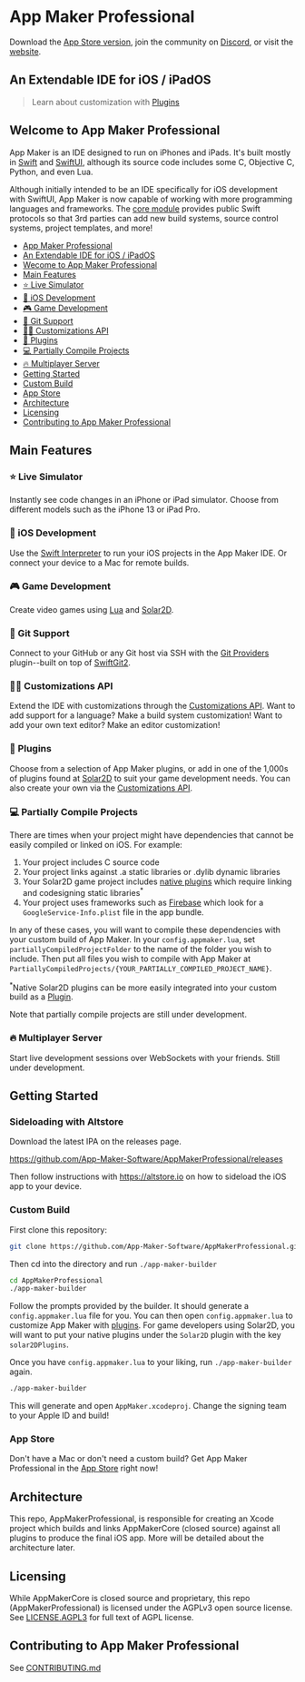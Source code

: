 # App Maker Professional
Download the [App Store version](https://apps.apple.com/us/app/app-maker-professional/id1545064329), join the community on [Discord](https://discord.gg/renuncMbbB), or visit the [website](https://www.appmakerios.com).

## An Extendable IDE for iOS / iPadOS
> Learn about customization with [Plugins](#-plugins)  



## Welcome to App Maker Professional

App Maker is an IDE designed to run on iPhones and iPads. It's built mostly in [Swift](https://www.swift.org) and [SwiftUI](https://developer.apple.com/xcode/swiftui/), although its source code includes some C, Objective C, Python, and even Lua.

Although initially intended to be an IDE specifically for iOS development with SwiftUI, App Maker is now capable of working with more programming languages and frameworks. The [core module](https://github.com/App-Maker-Software/AppMakerProfessional/tree/main/Plugins/com.appmakerios/AppMakerCore) provides public Swift protocols so that 3rd parties can add new build systems, source control systems, project templates, and more!

- [App Maker Professional](#app-maker-professional)
 - [An Extendable IDE for iOS / iPadOS](#an-extendable-ide-for-ios--ipados)
 - [Wecome to App Maker Professional](#wecome-to-app-maker-professional)
 - [Main Features](#main-features)
  - [⭐️ Live Simulator](#️-live-simulator)
  - [📱 iOS Development](#-ios-development)
  - [🎮 Game Development](#-game-development)
  - [💾 Git Support](#-git-support)
  - [👩‍💻 Customizations API](#-customizations-api)
  - [🔌 Plugins](#-plugins)
  - [💻 Partially Compile Projects](#-partially-compile-projects)
  - [🔥 Multiplayer Server](#-multiplayer-server)
 - [Getting Started](#getting-started)
  - [Custom Build](#custom-build)
  - [App Store](#app-store)
 - [Architecture](#architecture)
 - [Licensing](#licensing)
 - [Contributing to App Maker Professional](#contributing-to-app-maker-professional)

## Main Features

### ⭐️ Live Simulator
Instantly see code changes in an iPhone or iPad simulator. Choose from different models such as the iPhone 13 or iPad Pro.

### 📱 iOS Development
Use the [Swift Interpreter](https://github.com/App-Maker-Software/SwiftInterpreter) to run your iOS projects in the App Maker IDE. Or connect your device to a Mac for remote builds.

### 🎮 Game Development
Create video games using [Lua](https://www.lua.org) and [Solar2D](https://solar2d.com).

### 💾 Git Support
Connect to your GitHub or any Git host via SSH with the [Git Providers](https://github.com/App-Maker-Software/GitProviders) plugin--built on top of [SwiftGit2](https://github.com/SwiftGit2/SwiftGit2).

### 👩‍💻 Customizations API
Extend the IDE with customizations through the [Customizations API](https://docs.appmakerios.com/#/customizations). Want to add support for a language? Make a build system customization! Want to add your own text editor? Make an editor customization!

### 🔌 Plugins
Choose from a selection of App Maker plugins, or add in one of the 1,000s of plugins found at [Solar2D](http://plugins.solar2d.com) to suit your game development needs. You can also create your own via the [Customizations API](#-customizations-api).

### 💻 Partially Compile Projects
There are times when your project might have dependencies that cannot be easily compiled or linked on iOS. For example:
 1) Your project includes C source code
 2) Your project links against .a static libraries or .dylib dynamic libraries
 3) Your Solar2D game project includes [native plugins](https://docs.coronalabs.com/native/plugin/index.html#architecture) which require linking and codesigning static libraries<sup>*</sup>
 4) Your project uses frameworks such as [Firebase](https://github.com/firebase/firebase-ios-sdk) which look for a `GoogleService-Info.plist` file in the app bundle.

In any of these cases, you will want to compile these dependencies with your custom build of App Maker. In your `config.appmaker.lua`, set `partiallyCompiledProjectFolder` to the name of the folder you wish to include. Then put all files you wish to compile with App Maker at `PartiallyCompiledProjects/{YOUR_PARTIALLY_COMPILED_PROJECT_NAME}`.

<sup>*</sup>Native Solar2D plugins can be more easily integrated into your custom build as a [Plugin](#-plugins).

Note that partially compile projects are still under development. 

### 🔥 Multiplayer Server
Start live development sessions over WebSockets with your friends. Still under development.

## Getting Started

### Sideloading with Altstore

Download the latest IPA on the releases page.

https://github.com/App-Maker-Software/AppMakerProfessional/releases

Then follow instructions with https://altstore.io on how to sideload the iOS app to your device. 

### Custom Build

First clone this repository:

```bash
git clone https://github.com/App-Maker-Software/AppMakerProfessional.git
```

Then cd into the directory and run `./app-maker-builder`

```bash
cd AppMakerProfessional
./app-maker-builder
```

Follow the prompts provided by the builder. It should generate a `config.appmaker.lua` file for you. You can then open `config.appmaker.lua` to customize App Maker with [plugins](#-plugins). For game developers using Solar2D, you will want to put your native plugins under the `Solar2D` plugin with the key `solar2DPlugins`.

Once you have `config.appmaker.lua` to your liking, run `./app-maker-builder` again.

```bash
./app-maker-builder
```

This will generate and open `AppMaker.xcodeproj`. Change the signing team to your Apple ID and build!

### App Store

Don't have a Mac or don't need a custom build? Get App Maker Professional in the [App Store](https://apps.apple.com/us/app/app-maker-professional/id1545064329) right now!

## Architecture

This repo, AppMakerProfessional, is responsible for creating an Xcode project which builds and links AppMakerCore (closed source) against all plugins to produce the final iOS app. More will be detailed about the architecture later.

## Licensing

While AppMakerCore is closed source and proprietary, this repo (AppMakerProfessional) is licensed under the AGPLv3 open source license. See [LICENSE.AGPL3](https://github.com/App-Maker-Software/AppMakerProfessional/blob/main/LICENSE.AGPL3) for full text of AGPL license.

## Contributing to App Maker Professional

See [CONTRIBUTING.md](https://github.com/App-Maker-Software/AppMakerProfessional/blob/main/CONTRIBUTING.md)
